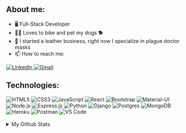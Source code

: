 ## About me:
  - 🖥 Full-Stack Developer
  - 🚴🏻 Loves to bike and pet my dogs 🐕
  - 🧙 I started a leather business, right now I specialize in plague doctor masks
  - 📫 How to reach me: <br />
<div>
  <a href="https://www.linkedin.com/in/amir-scott-harrison/" target="_blank" rel="noopener noreferrer">
    <img alt="LinkedIn" src="https://img.shields.io/badge/-LinkedIn-blue?style=for-the-badge&logo=Linkedin&logoColor=white">
  </a>
  <a href="mailto:haveacompleteday@gmail.com" target="_blank" rel="noopener noreferrer">
    <img alt="Gmail" src="https://img.shields.io/badge/-Gmail-red?style=for-the-badge&logo=Gmail&logoColor=white">
  </a>
</div>


## Technologies:

<div align = 'left'>
  <img alt="HTML5" src="https://img.shields.io/badge/-HTML5-orange?style=for-the-badge&logo=HTML5&logoColor=white">
  <img alt="CSS3" src="https://img.shields.io/badge/-CSS3-blue?style=for-the-badge&logo=CSS3&logoColor=white">
  <img alt="JavaScript" src="https://img.shields.io/badge/-Javascript-yellow?style=for-the-badge&logo=javascript&logoColor=white">
  <img alt="React" src="https://img.shields.io/badge/-React-blue?style=for-the-badge&logo=React&logoColor=white">
  <img alt="Bootstrap" src="https://img.shields.io/badge/-Bootstrap-%237952B3?style=for-the-badge&logo=Bootstrap&logoColor=white">
  <img alt="Material-UI" src="https://img.shields.io/badge/-Material--UI-%230081CB?style=for-the-badge&logo=Material-ui&logoColor=white">
  <img alt="Node.js" src="https://img.shields.io/badge/-Node.js-green?style=for-the-badge&logo=Node.js&logoColor=white">
  <img alt="Express.js" src="https://img.shields.io/badge/-Express-lightgrey?style=for-the-badge&logo=Express&logoColor=white">
  <img alt="Python" src="https://img.shields.io/badge/-Python-%233776AB?style=for-the-badge&logo=Python&logoColor=white">
  <img alt="Django" src="https://img.shields.io/badge/-Django-red?style=for-the-badge&logo=Django&logoColor=white">
  <img alt="Postgres" src="https://img.shields.io/badge/-PostgreSQL-blue?style=for-the-badge&logo=Postgresql&logoColor=white">
  <img alt="MongoDB" src="https://img.shields.io/badge/-mongoDB-green?style=for-the-badge&logo=Mongodb&logoColor=white">
  <img alt="Heroku" src="https://img.shields.io/badge/-Heroku-%23430098?style=for-the-badge&logo=Heroku&logoColor=white">
  <img alt="Postman" src="https://img.shields.io/badge/-Postman-%23FF6C37?style=for-the-badge&logo=postman&logoColor=white">
  <img alt="VS Code" src="https://img.shields.io/badge/-VS%20Code-%23007ACC?style=for-the-badge&logo=visual-studio-code&logoColor=white">
<div>
    
<br />

<details>
  <summary>My Github Stats</summary>
  <div align = 'center'>
    <img src = "https://github-readme-stats.vercel.app/api?username=aharri64&show_icons=true&theme=dark" />
    <img src = "https://github-readme-stats.vercel.app/api/top-langs/?username=aharri64&theme=dark&layout=compact" />
  </div>
</details>

  

<!--

Here are some ideas to get you started:

- 🔭 I’m currently working on ...
- 🌱 I’m currently learning ...
- 👯 I’m looking to collaborate on ...
- 🤔 I’m looking for help with ...
- 💬 Ask me about ...
- 📫 How to reach me: ...
- 😄 Pronouns: ...
- ⚡ Fun fact: ...

<img alt="aharri64" src="https://badges.pufler.dev/visits/aharri64/aharri64?logo=GitHub&label=visits&color=success&logoColor=white&style=flat-square"/></a>

**aharri64/aharr64** is a ✨ _special_ ✨ repository because its `README.md` (this file) appears on your GitHub profile.
-->

<!--
**aharri64/aharri64** is a ✨ _special_ ✨ repository because its `README.md` (this file) appears on your GitHub profile.

Here are some ideas to get you started:

- 🔭 I’m currently working on ...
- 🌱 I’m currently learning ...
- 👯 I’m looking to collaborate on ...
- 🤔 I’m looking for help with ...
- 💬 Ask me about ...
- 📫 How to reach me: ...
- 😄 Pronouns: ...
- ⚡ Fun fact: ...
-->
